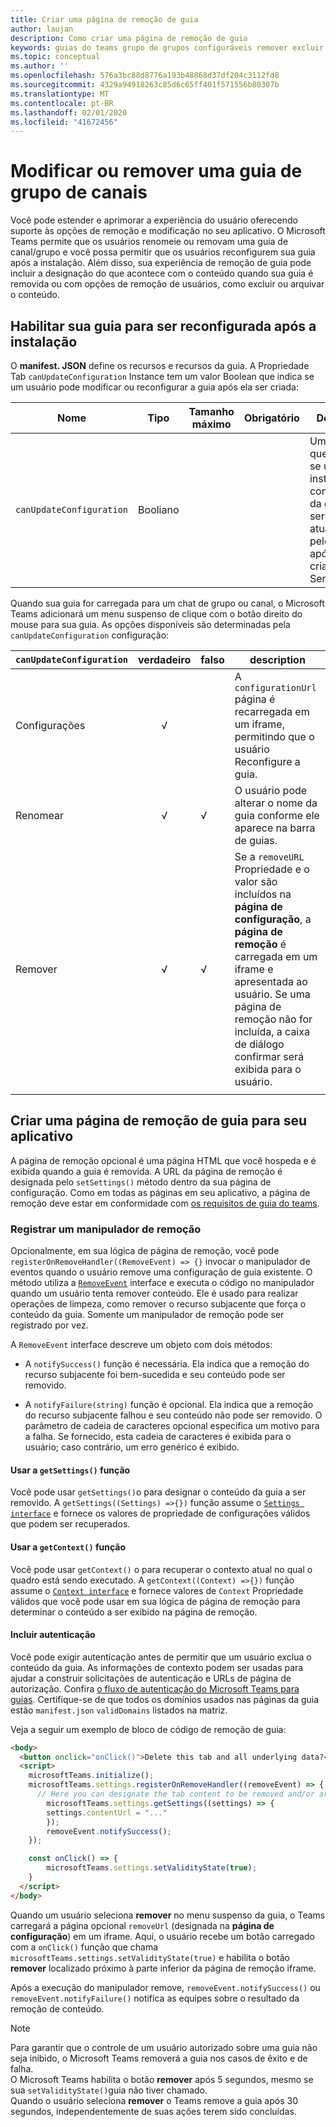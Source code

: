 ```yaml
---
title: Criar uma página de remoção de guia
author: laujan
description: Como criar uma página de remoção de guia
keywords: guias do teams grupo de grupos configuráveis remover excluir
ms.topic: conceptual
ms.author: ''
ms.openlocfilehash: 576a3bc88d8776a193b48868d37df204c3112fd8
ms.sourcegitcommit: 4329a94918263c85d6c65ff401f571556b80307b
ms.translationtype: MT
ms.contentlocale: pt-BR
ms.lasthandoff: 02/01/2020
ms.locfileid: "41672456"
---
```

# <a name="modify-or-remove-a-channel-group-tab"></a>Modificar ou remover uma guia de grupo de canais

Você pode estender e aprimorar a experiência do usuário oferecendo suporte às opções de remoção e modificação no seu aplicativo. O Microsoft Teams permite que os usuários renomeie ou removam uma guia de canal/grupo e você possa permitir que os usuários reconfigurem sua guia após a instalação. Além disso, sua experiência de remoção de guia pode incluir a designação do que acontece com o conteúdo quando sua guia é removida ou com opções de remoção de usuários, como excluir ou arquivar o conteúdo.

## <a name="enable-your-tab-to-be-reconfigured-after-installation"></a>Habilitar sua guia para ser reconfigurada após a instalação

O **manifest. JSON** define os recursos e recursos da guia. A Propriedade Tab `canUpdateConfiguration` Instance tem um valor Boolean que indica se um usuário pode modificar ou reconfigurar a guia após ela ser criada:

|Nome| Tipo| Tamanho máximo | Obrigatório | Descrição|
|---|---|---|---|---|
|`canUpdateConfiguration`|Booliano|||Um valor que indica se uma instância da configuração da guia pode ser atualizada pelo usuário após a criação. Será`true`|

Quando sua guia for carregada para um chat de grupo ou canal, o Microsoft Teams adicionará um menu suspenso de clique com o botão direito do mouse para sua guia. As opções disponíveis são determinadas pela `canUpdateConfiguration` configuração:

| `canUpdateConfiguration`| verdadeiro   | falso | description |
| ----------------------- | :----: | ----- | ----------- |
|     Configurações            |   √    |       |A `configurationUrl` página é recarregada em um iframe, permitindo que o usuário Reconfigure a guia.  |
|     Renomear              |   √    |   √   | O usuário pode alterar o nome da guia conforme ele aparece na barra de guias.          |
|     Remover              |   √    |   √   |  Se a `removeURL` Propriedade e o valor são incluídos na **página de configuração**, a **página de remoção** é carregada em um iframe e apresentada ao usuário. Se uma página de remoção não for incluída, a caixa de diálogo confirmar será exibida para o usuário.          |
|||||

## <a name="create-a-tab-removal-page-for-your-application"></a>Criar uma página de remoção de guia para seu aplicativo

A página de remoção opcional é uma página HTML que você hospeda e é exibida quando a guia é removida. A URL da página de remoção é designada pelo `setSettings()` método dentro da sua página de configuração. Como em todas as páginas em seu aplicativo, a página de remoção deve estar em conformidade com [os requisitos de guia do teams](~/tabs/how-to/add-tab.md).

### <a name="register-a-remove-handler"></a>Registrar um manipulador de remoção

Opcionalmente, em sua lógica de página de remoção, você pode `registerOnRemoveHandler((RemoveEvent) => {}` invocar o manipulador de eventos quando o usuário remove uma configuração de guia existente. O método utiliza a [`RemoveEvent`](/javascript/api/@microsoft/teams-js/microsoftteams.settings.removeevent?view=msteams-client-js-latest) interface e executa o código no manipulador quando um usuário tenta remover conteúdo. Ele é usado para realizar operações de limpeza, como remover o recurso subjacente que força o conteúdo da guia. Somente um manipulador de remoção pode ser registrado por vez.

A `RemoveEvent` interface descreve um objeto com dois métodos:

* A `notifySuccess()` função é necessária. Ela indica que a remoção do recurso subjacente foi bem-sucedida e seu conteúdo pode ser removido.

* A `notifyFailure(string)` função é opcional. Ela indica que a remoção do recurso subjacente falhou e seu conteúdo não pode ser removido. O parâmetro de cadeia de caracteres opcional especifica um motivo para a falha. Se fornecido, esta cadeia de caracteres é exibida para o usuário; caso contrário, um erro genérico é exibido.

#### <a name="use-the-getsettings-function"></a>Usar a `getSettings()` função

Você pode usar `getSettings()`o para designar o conteúdo da guia a ser removido. A `getSettings((Settings) =>{})` função assume o [`Settings interface`](/javascript/api/@microsoft/teams-js/microsoftteams.settings.settings?view=msteams-client-js-latest) e fornece os valores de propriedade de configurações válidos que podem ser recuperados.

#### <a name="use-the-getcontext-function"></a>Usar a `getContext()` função

Você pode usar `getContext()` o para recuperar o contexto atual no qual o quadro está sendo executado. A `getContext((Context) =>{})` função assume o [`Context interface`](/javascript/api/@microsoft/teams-js/microsoftteams.context?view=msteams-client-js-latest) e fornece valores de `Context` Propriedade válidos que você pode usar em sua lógica de página de remoção para determinar o conteúdo a ser exibido na página de remoção.

#### <a name="include-authentication"></a>Incluir autenticação

Você pode exigir autenticação antes de permitir que um usuário exclua o conteúdo da guia. As informações de contexto podem ser usadas para ajudar a construir solicitações de autenticação e URLs de página de autorização. Confira [o fluxo de autenticação do Microsoft Teams para guias](~/tabs/how-to/authentication/auth-flow-tab.md). Certifique-se de que todos os domínios usados nas páginas da guia estão `manifest.json` `validDomains` listados na matriz.

Veja a seguir um exemplo de bloco de código de remoção de guia:

```html
<body>
  <button onclick="onClick()">Delete this tab and all underlying data?</button>
  <script>
    microsoftTeams.initialize();
    microsoftTeams.settings.registerOnRemoveHandler((removeEvent) => {
      // Here you can designate the tab content to be removed and/or archived.
        microsoftTeams.settings.getSettings((settings) => {
        settings.contentUrl = "..."
        });
        removeEvent.notifySuccess();
    });

    const onClick() => {
        microsoftTeams.settings.setValidityState(true);
    }
  </script>
</body>

```

Quando um usuário seleciona **remover** no menu suspenso da guia, o Teams carregará a página opcional `removeUrl` (designada na **página de configuração**) em um iframe. Aqui, o usuário recebe um botão carregado com a `onClick()` função que chama `microsoftTeams.settings.setValidityState(true)` e habilita o botão **remover** localizado próximo à parte inferior da página de remoção iframe.

Após a execução do manipulador remove, `removeEvent.notifySuccess()` ou `removeEvent.notifyFailure()` notifica as equipes sobre o resultado da remoção de conteúdo.

>[!NOTE]
>Para garantir que o controle de um usuário autorizado sobre uma guia não seja inibido, o Microsoft Teams removerá a guia nos casos de êxito e de falha. \
>O Microsoft Teams habilita o botão **remover** após 5 segundos, mesmo se sua `setValidityState()`guia não tiver chamado. \
>Quando o usuário seleciona **remover** o Teams remove a guia após 30 segundos, independentemente de suas ações terem sido concluídas.
